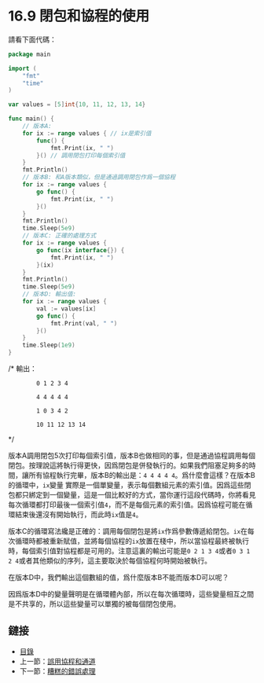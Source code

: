 # 16.9 閉包和協程的使用

請看下面代碼：

```go
package main

import (
    "fmt"
    "time"
)

var values = [5]int{10, 11, 12, 13, 14}

func main() {
    // 版本A:
    for ix := range values { // ix是索引值
        func() {
            fmt.Print(ix, " ")
        }() // 調用閉包打印每個索引值
    }
    fmt.Println()
    // 版本B: 和A版本類似，但是通過調用閉包作爲一個協程
    for ix := range values {
        go func() {
            fmt.Print(ix, " ")
        }()
    }
    fmt.Println()
    time.Sleep(5e9)
    // 版本C: 正確的處理方式
    for ix := range values {
        go func(ix interface{}) {
            fmt.Print(ix, " ")
        }(ix)
    }
    fmt.Println()
    time.Sleep(5e9)
    // 版本D: 輸出值:
    for ix := range values {
        val := values[ix]
        go func() {
            fmt.Print(val, " ")
        }()
    }
    time.Sleep(1e9)
}

```

/* 輸出：    
            
            0 1 2 3 4

            4 4 4 4 4

            1 0 3 4 2

            10 11 12 13 14
*/

版本A調用閉包5次打印每個索引值，版本B也做相同的事，但是通過協程調用每個閉包。按理說這將執行得更快，因爲閉包是併發執行的。如果我們阻塞足夠多的時間，讓所有協程執行完畢，版本B的輸出是：`4 4 4 4 4`。爲什麼會這樣？在版本B的循環中，`ix`變量
實際是一個單變量，表示每個數組元素的索引值。因爲這些閉包都只綁定到一個變量，這是一個比較好的方式，當你運行這段代碼時，你將看見每次循環都打印最後一個索引值`4`，而不是每個元素的索引值。因爲協程可能在循環結束後還沒有開始執行，而此時`ix`值是`4`。

版本C的循環寫法纔是正確的：調用每個閉包是將`ix`作爲參數傳遞給閉包。`ix`在每次循環時都被重新賦值，並將每個協程的`ix`放置在棧中，所以當協程最終被執行時，每個索引值對協程都是可用的。注意這裏的輸出可能是`0 2 1 3 4`或者`0 3 1 2 4`或者其他類似的序列，這主要取決於每個協程何時開始被執行。

在版本D中，我們輸出這個數組的值，爲什麼版本B不能而版本D可以呢？

因爲版本D中的變量聲明是在循環體內部，所以在每次循環時，這些變量相互之間是不共享的，所以這些變量可以單獨的被每個閉包使用。

## 鏈接

- [目錄](directory.md)
- 上一節：[誤用協程和通道](16.8.md)
- 下一節：[糟糕的錯誤處理](16.10.md)